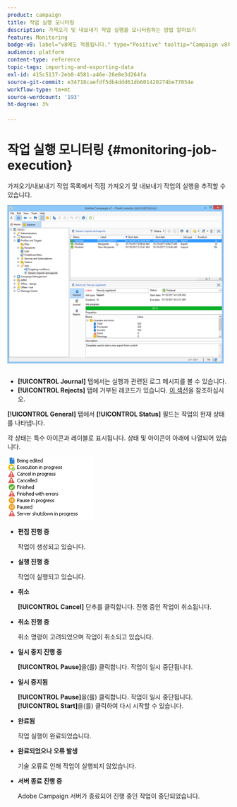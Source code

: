 ```yaml
---
product: campaign
title: 작업 실행 모니터링
description: 가져오기 및 내보내기 작업 실행을 모니터링하는 방법 알아보기
feature: Monitoring
badge-v8: label="v8에도 적용됩니다." type="Positive" tooltip="Campaign v8에도 적용됩니다."
audience: platform
content-type: reference
topic-tags: importing-and-exporting-data
exl-id: 415c5137-2eb0-4581-a46e-26e8e3d264fa
source-git-commit: e34718caefdf5db4ddd61db601420274be77054e
workflow-type: tm+mt
source-wordcount: '193'
ht-degree: 3%

---
```


# 작업 실행 모니터링 {#monitoring-job-execution}



가져오기/내보내기 작업 목록에서 직접 가져오기 및 내보내기 작업의 실행을 추적할 수 있습니다.

![](assets/s_ncs_user_export_list_and_details.png)

* **[!UICONTROL Journal]** 탭에서는 실행과 관련된 로그 메시지를 볼 수 있습니다.
* **[!UICONTROL Rejects]** 탭에 거부된 레코드가 있습니다. [이 섹션](../../platform/using/executing-import-jobs.md#behavior-in-the-event-of-an-error)을 참조하십시오.

**[!UICONTROL General]** 탭에서 **[!UICONTROL Status]** 필드는 작업의 현재 상태를 나타냅니다.

각 상태는 특수 아이콘과 레이블로 표시됩니다. 상태 및 아이콘이 아래에 나열되어 있습니다.

![](assets/s_ncs_user_export_status.png)

* **편집 진행 중**

  작업이 생성되고 있습니다.

* **실행 진행 중**

  작업이 실행되고 있습니다.

* **취소**

  **[!UICONTROL Cancel]** 단추를 클릭합니다. 진행 중인 작업이 취소됩니다.

* **취소 진행 중**

  취소 명령이 고려되었으며 작업이 취소되고 있습니다.

* **일시 중지 진행 중**

  **[!UICONTROL Pause]**&#x200B;을(를) 클릭합니다. 작업이 일시 중단됩니다.

* **일시 중지됨**

  **[!UICONTROL Pause]**&#x200B;을(를) 클릭합니다. 작업이 일시 중단됩니다. **[!UICONTROL Start]**&#x200B;을(를) 클릭하여 다시 시작할 수 있습니다.

* **완료됨**

  작업 실행이 완료되었습니다.

* **완료되었으나 오류 발생**

  기술 오류로 인해 작업이 실행되지 않았습니다.

* **서버 종료 진행 중**

  Adobe Campaign 서버가 종료되어 진행 중인 작업이 중단되었습니다.
